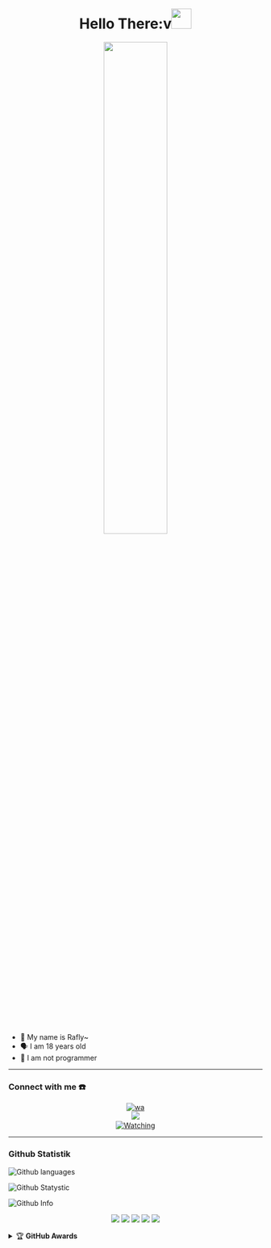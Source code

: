 <h1 align="center">Hello There:v<img src="https://user-images.githubusercontent.com/1303154/88677602-1635ba80-d120-11ea-84d8-d263ba5fc3c0.gif" width="40px" alt=""><br></h1>

<p align="center">
    <img src="https://i.ibb.co/HYvLwF2/106.jpg" width="50%" style="margin-left: auto;margin-right: auto;display: block;">
</p>

<p align="center">

- 👼 My name is Rafly~
- 🗣️ I am 18 years old 
- 🔭 I am not programmer

</p>

------
### Connect with me ☎️
<p align="center">
  <a href="https://api.whatsapp.com/send/?phone=6281234795656&text=Hai+orang+ganteng%3Av&type=phone_number&app_absent=0" target="_blank"><img src="https://img.shields.io/badge/WhatsApp-25D366?style=for-the-badge&logo=whatsapp&logoColor=white" alt="wa"></a>
     <br><a name=dragneel1111&label=VIEWS&style=flat-square&color=green" />
  <a href="https://github.com/dragneel1111"><img src="https://img.shields.io/badge/-GitHub-black?style=flat-square&logo=github" />
       <a name=dragneel1111&label=VIEWS&style=flat-square&color=green" /></br>
  <a href="https://komarev.com/ghpvc/?username=dragneel1111&color=blue&style=flat-square&label=Profile+Views">
    <img title="Watching" src="https://komarev.com/ghpvc/?username=dragneel1111&color=blue&style=flat-square&label=Profile+View"></a>
</p>

------

### Github Statistik


![Github languages](https://github-readme-stats.vercel.app/api/top-langs/?username=dragneel1111&theme=great-gatsby)

![Github Statystic](https://github-readme-streak-stats.herokuapp.com?user=dragneel1111&theme=tokyonight&hide_border=false&properties=background&border=%239611C5FF)

![Github Info](https://github-profile-summary-cards.vercel.app/api/cards/profile-details?username=dragneel1111&theme=monokai)

<p align="center">
    <img src="https://img.shields.io/badge/OS-Linux-blue?&logo=Linux" />
    <img src="https://img.shields.io/badge/OS-Windows-blue?&logo=Windows" />
    <img src="https://img.shields.io/badge/IDE-Xcode-blue?&logo=xcode" />
    <img src="https://img.shields.io/badge/Text%20Editor-Visual%20Studio%20Code-blue?&logo=visual%20studio%20code&logoColor=blue" />
    <img src="https://img.shields.io/badge/Sublime%20Text-gray?&logo=Sublime-Text" />
</p>
<details>
    <summary>&#127942 <b>GitHub Awards</b></summary><br/>

![Github Trophy](https://github-profile-trophy.vercel.app/?username=phaticusthiccy)

</details>
